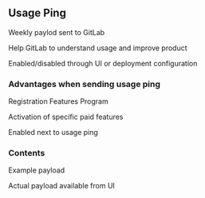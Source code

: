 ## Usage Ping

<i class="fa-duotone fa-square-poll-horizontal fa-4x"></i> <!-- .element: style="float: right;" -->

Weekly paylod sent to GitLab [](https://docs.gitlab.com/ee/administration/settings/usage_statistics.html)

Help GitLab to understand usage and improve product

Enabled/disabled through UI or deployment configuration

### Advantages when sending usage ping

Registration Features Program [](https://docs.gitlab.com/ee/administration/settings/usage_statistics.html#registration-features-program)

Activation of specific paid features

Enabled next to usage ping

### Contents

Example payload [](https://docs.gitlab.com/ee/development/internal_analytics/service_ping/index.html#example-service-ping-payload)

Actual payload available from UI [](https://docs.gitlab.com/ee/administration/settings/usage_statistics.html#view-the-service-ping-payload)
